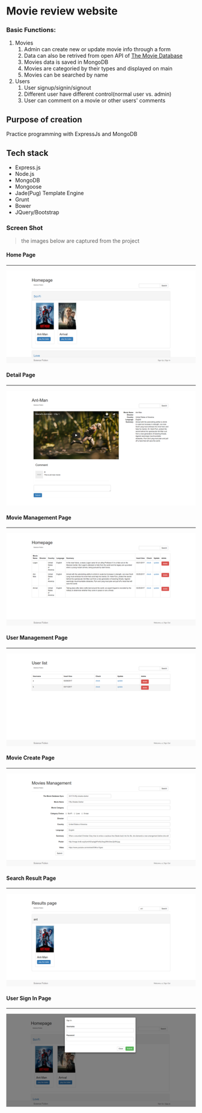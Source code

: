 # Movie review website
### Basic Functions:
1. Movies
	1. Admin can create new or update movie info through a form
	2. Data can also be retrived from open API of [The Movie Database](https://www.themoviedb.org/)
	3. Movies data is saved in MongoDB
	4. Movies are categoried by their types and displayed on main
	5. Movies can be searched by name
2. Users
	1. User signup/signin/signout
	2. Different user have different control(normal user vs. admin)
	3. User can comment on a movie or other users' comments

## Purpose of creation
Practice programming with ExpressJs and MongoDB

## Tech stack
- Express.js
 - Node.js
- MongoDB
 - Mongoose
- Jade(Pug) Template Engine
- Grunt
- Bower
- JQuery/Bootstrap

### Screen Shot
> the images below are captured from the project 

#### Home Page
---
![Main Page](/images/1.png)
#### Detail Page
---
![Detail Page](/images/2.png)
#### Movie Management Page
---
![Movie Management Page](/images/3.png)
#### User Management Page
---
![User Management Page](/images/4.png)
#### Movie Create Page
---
![Movie Create Page](/images/5.png)
#### Search Result Page
---
![Search Result Page](/images/6.png)
#### User Sign In Page
---
![User Sign In Page](/images/7.png)
